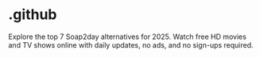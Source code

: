 # .github
Explore the top 7 Soap2day alternatives for 2025. Watch free HD movies and TV shows online with daily updates, no ads, and no sign-ups required.
